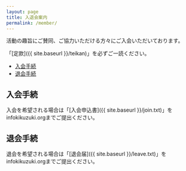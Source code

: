 ```yaml
---
layout: page
title: 入退会案内
permalink: /member/
---
```


活動の趣旨にご賛同、ご協力いただける方々にご入会いただいております。

「[定款]({{ site.baseurl }}/teikan)」を必ずご一読ください。

* <a href="{{ site.baseurl }}{{ page.url }}#join">入会手続</a>
* <a href="{{ site.baseurl }}{{ page.url }}#leave">退会手続</a>

<a name="join">入会手続</a>
---

入会を希望される場合は「[入会申込書]({{ site.baseurl }}/join.txt)」をinfo<i class="fa fa-at" aria-hidden="true"></i>kikuzuki.orgまでご提出ください。

<a name="leave">退会手続</a>
---

退会を希望される場合は「[退会届]({{ site.baseurl }}/leave.txt)」をinfo<i class="fa fa-at" aria-hidden="true"></i>kikuzuki.orgまでご提出ください。
